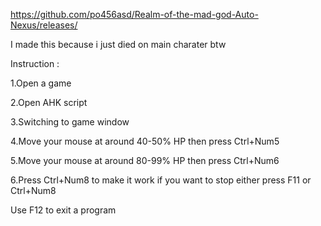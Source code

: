 https://github.com/po456asd/Realm-of-the-mad-god-Auto-Nexus/releases/


I made this because i just died on main charater btw


Instruction :

1.Open a game

2.Open AHK script

3.Switching to game window

4.Move your mouse at around 40-50% HP then press Ctrl+Num5

5.Move your mouse at around 80-99% HP then press Ctrl+Num6

6.Press Ctrl+Num8 to make it work if you want to stop either press F11 or Ctrl+Num8

Use F12 to exit a program
